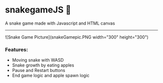 # snakegameJS :snake:
A snake game made with Javascript and HTML canvas

- - - -

![Snake Game Picture](snakeGamepic.PNG width="300" height="300")

### Features:

* Moving snake with WASD
* Snake growth by eating apples
* Pause and Restart buttons
* End game logic and apple spawn logic
